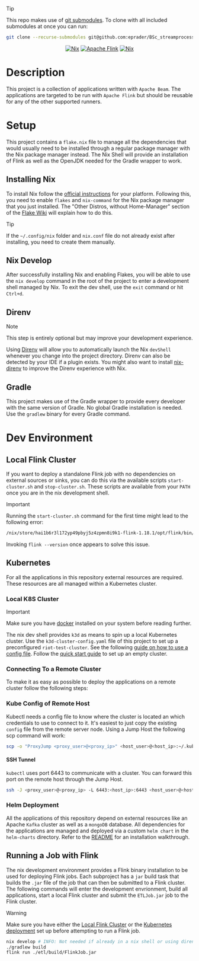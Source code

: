 > [!TIP]
> This repo makes use of [git submodules](https://git-scm.com/book/en/v2/Git-Tools-Submodules).
> To clone with all included submodules at once you can run:
> ``` bash
> git clone --recurse-submodules git@github.com:eprader/BSc_streamprocessing.git
> ```
<div align="center">
<!-- INFO: The empty line is required for center to work.-->

[![Nix](https://img.shields.io/badge/Nix_devShell-%235277C3?style=for-the-badge&logo=NixOS&logoColor=white)](https://nixos.wiki/wiki/Flakes)
[![Apache Flink](https://img.shields.io/badge/Apache%20Flink%201.18.1-E6526F?style=for-the-badge&logo=Apache%20Flink&logoColor=white)](https://flink.apache.org/)
[![Nix](https://img.shields.io/badge/Helm-%235277C3?style=for-the-badge&logo=Helm&logoColor=white)](https://helm.sh/)
</div>

# Description
This project is a collection of applications written with `Apache Beam`.
The applications are targeted to be run with `Apache Flink` but should be reusable for any of the other supported runners.

# Setup
This project contains a `flake.nix` file to manage all the dependencies that would usually need to be installed through a regular package manager
with the Nix package manager instead. The Nix Shell will provide an installation of Flink as well as the OpenJDK needed for the Gradle wrapper to work.

## Installing Nix
To install Nix follow the [official instructions](https://nixos.org/download) for your platform.
Following this, you need to enable `flakes` and `nix-command` for the Nix package manager that you just installed.
The "Other Distros, without Home-Manager" section of the [Flake Wiki](https://nixos.wiki/wiki/Flakes) will explain how to do this.
> [!TIP]
> If the `~/.config/nix` folder and `nix.conf` file do not already exist after installing, you need to create them manually.

## Nix Develop
After successfully installing Nix and enabling Flakes, you will be able to use the `nix develop` command in the root of the project to enter a
development shell managed by Nix. To exit the dev shell, use the `exit` command or hit `Ctrl+d`.

## Direnv
> [!NOTE]
> This step is entirely optional but may improve your development experience.

Using [Direnv](https://direnv.net/) will allow you to automatically launch the Nix `devShell` whenever you change into the project directory.
Direnv can also be detected by your IDE if a plugin exists.
You might also want to install [nix-direnv](https://github.com/nix-community/nix-direnv) to improve the Direnv experience with Nix.

## Gradle
This project makes use of the Gradle wrapper to provide every developer with the same version of Gradle. No global Gradle installation is needed.
Use the `gradlew` binary for every Gradle command.

# Dev Environment

## Local Flink Cluster
If you want to deploy a standalone Flink job with no dependencies on external sources or sinks,
you can do this via the available scripts `start-cluster.sh` and `stop-cluster.sh`.
These scripts are available from your `PATH` once you are in the nix development shell. 

>[!IMPORTANT]
>Running the `start-cluster.sh` command for the first time might lead to the following error:
>```bash
> /nix/store/hai1b6r3l172yp49pbyj5z4zpmn8i9k1-flink-1.18.1/opt/flink/bin/flink-daemon.sh: line 139: /tmp/flink-logs/flink-<user-name>-standalonesession-0-<host-name>.out: No such file or directory
>```
> Invoking `flink --version` once appears to solve this issue.

## Kubernetes
For all the applications in this repository external resources are required.
These resources are all managed within a Kubernetes cluster.

### Local K8S Cluster
> [!IMPORTANT]
> Make sure you have [docker](https://www.docker.com/) installed on your system before reading further.

The nix dev shell provides `k3d` as means to spin up a local Kubernetes cluster.
Use the `k3d-cluster-config.yaml` file of this project to set up a preconfigured `riot-test-cluster`.
See the following [guide on how to use a config file](https://k3d.io/v5.0.0/usage/configfile/#usage).
Follow the [quick start guide](https://k3d.io/v5.6.3/#quick-start) to set up an empty cluster.

### Connecting To a Remote Cluster
To make it as easy as possible to deploy the applications on a remote cluster follow the following steps:

### Kube Config of Remote Host
Kubectl needs a config file to know where the cluster is located an which credentials to use to connect to it. It's easiest to just copy the existing `config` file from the remote server node.
Using a Jump Host the following scp command will work:
```bash
scp -o "ProxyJump <proxy_user>@<proxy_ip>" <host_user>@<host_ip>:~/.kube/config ./.kube/config
```

#### SSH Tunnel
`kubectl` uses port 6443 to communicate with a cluster. You can forward this port on the remote host through the Jump Host.

```bash
ssh -J <proxy_user>@<proxy_ip> -L 6443:<host_ip>:6443 <host_user>@<host_ip> -N &
```

### Helm Deployment
All the applications of this repository depend on external resources like an Apache `Kafka` cluster as well as a `mongoDB` database.
All dependencies for the applications are managed and deployed via a custom `helm chart` in the `helm-charts` directory.
Refer to the [README](./helm-charts/riot-applications/README.md) for an installation walkthrough.

## Running a Job with Flink
The nix development environment provides a Flink binary installation to be used for deploying Flink jobs.
Each subproject has a `jar` build task that builds the `.jar` file of the job that can then be submitted to a Flink cluster.
The following commands will enter the development envrionment, build all applications, start a local Flink cluster
and submit the `ETLJob.jar` job to the Flink cluster.

>[!WARNING]
> Make sure you have either the [Local Flink Cluster](#local-flink-cluster) or the [Kubernetes deployment](#kubernetes)
> set up before attempting to run a Flink job.

```bash
nix develop # INFO: Not needed if already in a nix shell or using direnv.
./gradlew build
flink run ./etl/build/FlinkJob.jar
```


